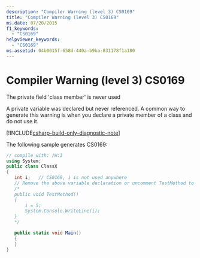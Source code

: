 ```yaml
---
description: "Compiler Warning (level 3) CS0169"
title: "Compiler Warning (level 3) CS0169"
ms.date: 07/20/2015
f1_keywords: 
  - "CS0169"
helpviewer_keywords: 
  - "CS0169"
ms.assetid: 04b0015f-658d-440a-b9ba-831178f1a180
---
```

# Compiler Warning (level 3) CS0169

The private field 'class member' is never used  
  
 A private variable was declared but never referenced. A common way to generate this warning is when you declare a private member of a class and do not use it.  

[!INCLUDE[csharp-build-only-diagnostic-note](~/includes/csharp-build-only-diagnostic-note.md)]
  
 The following sample generates CS0169:  
  
```csharp  
// compile with: /W:3  
using System;  
public class ClassX  
{  
   int i;   // CS0169, i is not used anywhere
   // Remove the above variable declaration or uncomment TestMethod to clear warning CS0169
   /*
   public void TestMethod()
   {
       i = 5;
       System.Console.WriteLine(i);
   }
   */

   public static void Main()  
   {  
   }  
}  
```
